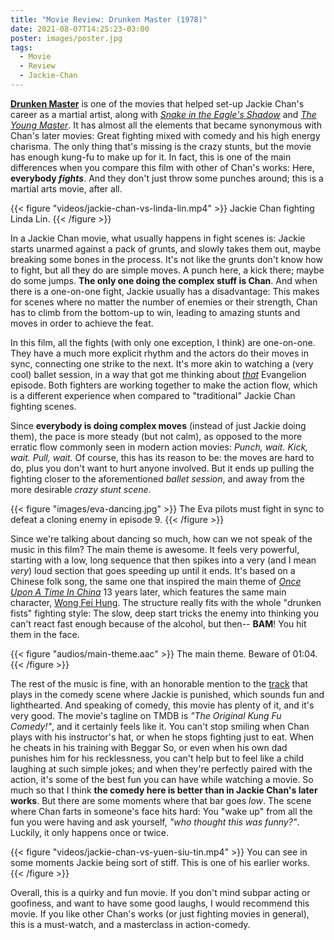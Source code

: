 ```yaml
---
title: "Movie Review: Drunken Master (1978)"
date: 2021-08-07T14:25:23-03:00
poster: images/poster.jpg
tags:
  - Movie
  - Review
  - Jackie-Chan
---
```


**[Drunken Master](https://www.themoviedb.org/movie/11230-jui-kuen)** is one of the movies that helped set-up Jackie Chan's career as a martial artist, along with *[Snake in the Eagle's Shadow](https://www.themoviedb.org/movie/11537-se-ying-diu-sau)* and *[The Young Master](https://www.themoviedb.org/movie/11563)*. It has almost all the elements that became synonymous with Chan's later movies: Great fighting mixed with comedy and his high energy charisma. The only thing that's missing is the crazy stunts, but the movie has enough kung-fu to make up for it. In fact, this is one of the main differences when you compare this film with other of Chan's works: Here, **everybody *fights***. And they don't just throw some punches around; this is a martial arts movie, after all.

{{< figure "videos/jackie-chan-vs-linda-lin.mp4" >}}
  Jackie Chan fighting Linda Lin.
{{< /figure >}}

In a Jackie Chan movie, what usually happens in fight scenes is: Jackie starts unarmed against a pack of grunts, and slowly takes them out, maybe breaking some bones in the process. It's not like the grunts don't know how to fight, but all they do are simple moves. A punch here, a kick there; maybe do some jumps. **The only one doing the complex stuff is Chan**. And when there is a one-on-one fight, Jackie usually has a disadvantage: This makes for scenes where no matter the number of enemies or their strength, Chan has to climb from the bottom-up to win, leading to amazing stunts and moves in order to achieve the feat.

In this film, all the fights (with only one exception, I think) are one-on-one. They have a much more explicit rhythm and the actors do their moves in sync, connecting one strike to the next. It's more akin to watching a (very cool) ballet session, in a way that got me thinking about *[that](https://www.themoviedb.org/tv/890-neon-genesis-evangelion/season/1/episode/9)* Evangelion episode. Both fighters are working together to make the action flow, which is a different experience when compared to "traditional" Jackie Chan fighting scenes.

Since **everybody is doing complex moves** (instead of just Jackie doing them), the pace is more steady (but not calm), as opposed to the more erratic flow commonly seen in modern action movies: *Punch, wait. Kick, wait. Pull, wait.* Of course, this has its reason to be: the moves are hard to do, plus you don't want to hurt anyone involved. But it ends up pulling the fighting closer to the aforementioned *ballet session*, and away from the more desirable *crazy stunt scene*.

{{< figure "images/eva-dancing.jpg" >}}
  The Eva pilots must fight in sync to defeat a cloning enemy in episode 9.
{{< /figure >}}

Since we're talking about dancing so much, how can we not speak of the music in this film? The main theme is awesome. It feels very powerful, starting with a low, long sequence that then spikes into a very (and I mean *very*) loud section that goes speeding up until it ends. It's based on a Chinese folk song, the same one that inspired the main theme of *[Once Upon A Time In China](https://www.themoviedb.org/movie/10617-wong-fei-hung)* 13 years later, which features the same main character, [Wong Fei Hung](https://en.wikipedia.org/wiki/Wong_Fei-hung). The structure really fits with the whole "drunken fists" fighting style: The slow, deep start tricks the enemy into thinking you can't react fast enough because of the alcohol, but then-- **BAM**! You hit them in the face.

{{< figure "audios/main-theme.aac" >}}
  The main theme. Beware of 01:04.
{{< /figure >}}

The rest of the music is fine, with an honorable mention to the [track](https://www.youtube.com/watch?v=FY5M3NsZ_Uk) that plays in the comedy scene where Jackie is punished, which sounds fun and lighthearted. And speaking of comedy, this movie has plenty of it, and it's very good. The movie's tagline on TMDB is *"The Original Kung Fu Comedy!"*, and it certainly feels like it. You can't stop smiling when Chan plays with his instructor's hat, or when he stops fighting just to eat. When he cheats in his training with Beggar So, or even when his own dad punishes him for his recklessness, you can't help but to feel like a child laughing at such simple jokes; and when they're perfectly paired with the action, it's some of the best fun you can have while watching a movie. So much so that I think **the comedy here is better than in Jackie Chan's later works**. But there are some moments where that bar goes *low*. The scene where Chan farts in someone's face hits hard: You "wake up" from all the fun you were having and ask yourself, *"who thought this was funny?"*. Luckily, it only happens once or twice.

{{< figure "videos/jackie-chan-vs-yuen-siu-tin.mp4" >}}
  You can see in some moments Jackie being sort of stiff. This is one of his earlier works.
{{< /figure >}}

Overall, this is a quirky and fun movie. If you don't mind subpar acting or goofiness, and want to have some good laughs, I would recommend this movie. If you like other Chan's works (or just fighting movies in general), this is a must-watch, and a masterclass in action-comedy.